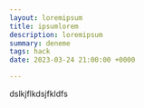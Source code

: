 ```yaml
---
layout: loremipsum
title: ipsumlorem
description: loremipsum
summary: deneme
tags: hack
date: 2023-03-24 21:00:00 +0000

---
```

dslkjflkdsjfkldfs